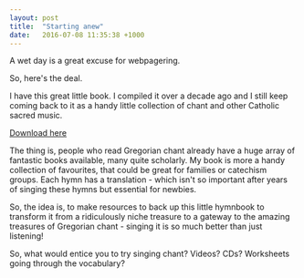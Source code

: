 ```yaml
---
layout: post
title:  "Starting anew"
date:   2016-07-08 11:35:38 +1000
---
```

A wet day is a great excuse for webpagering.

So, here's the deal.

I have this great little book. I compiled it over a decade ago and I still keep coming back to it as a handy little collection of chant and other Catholic sacred music.

[Download here](https://github.com/veromary/newbookoldhymns/raw/opustex/hymnbook.pdf)

The thing is, people who read Gregorian chant already have a huge array of fantastic books available, many quite scholarly.  My book is more a handy collection of favourites, that could be great for families or catechism groups.  Each hymn has a translation - which isn't so important after years of singing these hymns but essential for newbies.

So, the idea is, to make resources to back up this little hymnbook to transform it from a ridiculously niche treasure to a gateway to the amazing treasures of Gregorian chant - singing it is so much better than just listening!

So, what would entice you to try singing chant?  Videos?  CDs?  Worksheets going through the vocabulary?

